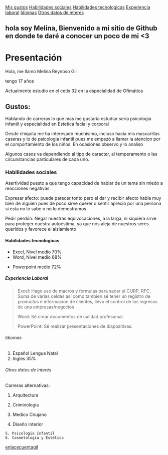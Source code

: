[Mis gustos](./gustos.md)  [Habilidades sociales](./habilidades.md)  [Habilidades tecnologicas](./tecnologicas.md)  [Experiencia laboral](./laboral.md) [Idiomas](./idiomas.md) [Otros datos de interes](./interes.md)
##  hola soy Melina,  Bienvenido a mi sitio de Github en donde te daré a conocer un poco de mi <3

# Presentación 
Hola, me llamo Melina Reynoso Gil 

tengo 17 años

Actualmente estudio en el cetis 32 en la especialidad de Ofimática 
## Gustos:
Hablando de carreras lo que mas me gustaria estudiar seria psicologia infantil y especialidad en Estetica facial y corporal

Desde chiquita me ha interesado muchisimo, incluso hacia mis mascarillas caseras y lo de psicologia infantil pues me empezó a llamar la atencion por el comportamiento de los niños. En ocasiones observo  y lo analiso

Algunos casos va dependiendo al tipo de caracter, al temperamento o las circunstancias particulares de cada uno.

### Habilidades sociales 
Asertividad puesto a que tengo capacidad de hablar de un tema sin miedo a reacciones negativas 

Expresar afecto: puede parecer tonto pero el dar y recibir afecto habla muy bien de alguien pues de poco sirve querer o sentir aprecio por una persona si esta no lo sabe o no lo demostramos 

Pedir perdón: Negar nuestras equivocaciones, a la larga, ni siquiera sirve para proteger nuestra autoestima, ya que nos aleja de nuestros seres queridos y favorece el aislamiento 

#### Habilidades tecnologicas 
- Excel, Nivel medio 70%
- Word, Nivel medio 68%
* Powerpoint medio 72%

##### Experiencia Laboral 
> Excel: Hago uso de macros y formulas para sacar el CURP, RFC, Suma de varias celdas así como tambien sé tener un registro de productos e informacion de clientes, llevo el control de los  ingresos de  una empresas/negocios
> 
> Word: Sé crear documentos de calidad profesional.
> 
> PowerPoint: Sé realizar presentaciones de diapositivas.

###### Idiomas 
1. Español Lengua Natal
2. Ingles 35%

###### Otros datos de interés 
Carreras alternativas:

1. Arquitectura 
2. Criminologia

  3. Medico Cirujano 
  4. Diseño Interior 
  
    5. Psicologia Infantil
    6. Cosmetologia y Estética 

[enlacecuentagil](https://melina-reynoso.github.io/)

